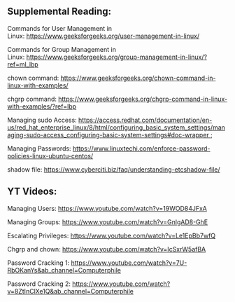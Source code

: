 ## Supplemental Reading:

Commands for User Management in Linux: https://www.geeksforgeeks.org/user-management-in-linux/

Commands for Group Management in Linux: https://www.geeksforgeeks.org/group-management-in-linux/?ref=ml_lbp

chown command: https://www.geeksforgeeks.org/chown-command-in-linux-with-examples/

chgrp command: https://www.geeksforgeeks.org/chgrp-command-in-linux-with-examples/?ref=lbp

Managing sudo Access: https://access.redhat.com/documentation/en-us/red_hat_enterprise_linux/8/html/configuring_basic_system_settings/managing-sudo-access_configuring-basic-system-settings#doc-wrapper ;

Managing Passwords: https://www.linuxtechi.com/enforce-password-policies-linux-ubuntu-centos/

shadow file: https://www.cyberciti.biz/faq/understanding-etcshadow-file/



## YT Videos:

Managing Users: https://www.youtube.com/watch?v=19WOD84JFxA

Managing Groups: https://www.youtube.com/watch?v=GnlgAD8-GhE

Escalating Privileges: https://www.youtube.com/watch?v=Le1EpBb7wfQ

Chgrp and chown: https://www.youtube.com/watch?v=IcSxrW5afBA

Password Cracking 1: https://www.youtube.com/watch?v=7U-RbOKanYs&ab_channel=Computerphile

Password Cracking 2: https://www.youtube.com/watch?v=8ZtInClXe1Q&ab_channel=Computerphile

